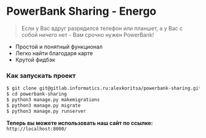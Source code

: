 # PowerBank Sharing - Energo

> Если у Вас вдруг разрядился телефон или планшет, а у Вас с собой ничего нет - Вам срочно нужен PowerBank!

  - Простой и понятный функционал
  - Легко найти благодаря карте
  - Крутой фидбэк

### Как запускать проект

```sh
$ git clone git@gitlab.informatics.ru:alexkoritsa/powerbank-sharing.git
$ cd powerbank-sharing
$ python3 manage.py makemigrations
$ python3 manage.py migrate
$ python3 manage.py runserver
```

**Теперь вы можете использовать наш сайт по ссылке:** `http://localhost:8000/`